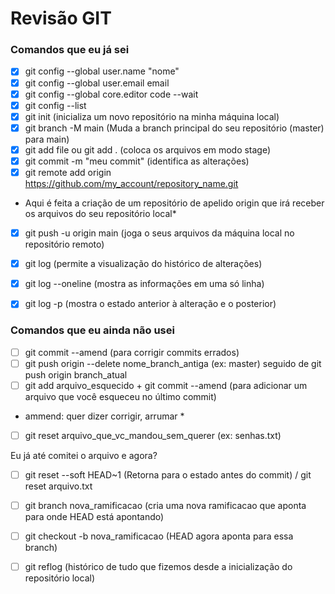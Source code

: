 # Revisão GIT

### Comandos que eu já sei



- [x] git config --global user.name "nome"
- [x] git config --global user.email email
- [x] git config --global core.editor code --wait
- [x] git config --list 
- [x] git init (inicializa um novo repositório na minha máquina local)
- [x] git branch -M main (Muda a branch principal do seu repositório (master) para main)
- [x] git add file ou git add . (coloca os arquivos em modo stage)
- [x] git commit -m "meu commit" (identifica as alterações)
- [x] git remote add origin https://github.com/my_account/repository_name.git

* Aqui é feita a criação de um repositório de apelido origin que irá receber os arquivos do seu repositório local* 

- [x] git push -u origin main (joga o seus arquivos da máquina local no repositório remoto)

- [x] git log (permite a visualização do histórico de alterações)

- [x] git log --oneline (mostra as informações em uma só linha)

- [x] git log -p (mostra o estado anterior à alteração e o posterior)

### Comandos que eu ainda não usei

- [ ] git commit --amend (para corrigir commits errados)
- [ ] git push origin --delete nome_branch_antiga (ex: master) seguido de git push origin branch_atual
- [ ] git add arquivo_esquecido + git commit --amend (para adicionar um arquivo que você esqueceu no último commit)

* ammend: quer dizer corrigir, arrumar *

- [ ] git reset arquivo_que_vc_mandou_sem_querer (ex: senhas.txt)

Eu já até comitei o arquivo e agora?

- [ ] git reset --soft HEAD~1 (Retorna para o estado antes do commit) / git reset arquivo.txt

- [ ] git branch nova_ramificacao (cria uma nova ramificacao que aponta para onde HEAD está apontando)
- [ ] git checkout -b nova_ramificacao (HEAD agora aponta para essa branch)
- [ ] git reflog (histórico de tudo que fizemos desde a inicialização do repositório local)


